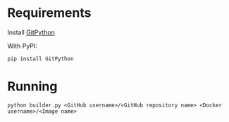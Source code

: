 # Requirements

Install [GitPython](https://github.com/gitpython-developers/GitPython)  

With PyPI:
```
pip install GitPython
```

# Running

```
python builder.py <GitHub username>/<GitHub repository name> <Docker username>/<Image name>
```
